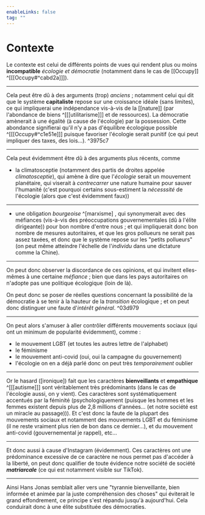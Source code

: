 ```yaml
---
enableLinks: false
tag: ""
---
```

# Contexte
Le contexte est celui de différents points de vues qui rendent plus ou moins **incompatible** *écologie et démocratie* (notamment dans le cas de [[Occupy]] ^[[[Occupy#^cabd2a]]]).

---
Cela peut être dû à des arguments (trop) *anciens* ; notamment celui qui dit que le système **capitaliste** repose sur une croissance idéale (sans limites), ce qui impliquerai une indépendance vis-à-vis de la [[nature]] (par l'abondance de biens ^[[[utilitarisme]]] et de ressources). La démocratie amènerait à une égalité (à cause de l'écologie) par la possession. Cette abondance signifierai qu'il n'y a pas d'équilibre écologique possible ^[[[Occupy#^c1e51e]]] puisque favoriser l'écologie serait punitif (ce qui peut impliquer des taxes, des lois...). ^3975c7

---
Cela peut évidemment être dû à des arguments plus récents, comme
- la climatosceptie (notamment des partis de droites appelée *climatosceptie*), qui amène à dire que l'*écologie* serait un mouvement planétaire, qui viserait à *contrecarrer* une nature humaine pour sauver l'humanité (c'est pourquoi certains sous-estiment la *nécesssité* de l'écologie (alors que c'est évidemment faux))

---
- une obligation *bourgeoise* ^[marxisme] , qui synonymerait avec des méfiances (vis-à-vis des préoccupations gouvernementales (dû à l'élite dirigeante)) pour bon nombre d'entre nous ; et qui impliquerait donc bon nombre de mesures autoritaires, et que les gros pollueurs ne serait pas assez taxées, et donc que le système repose sur les "petits pollueurs" (on peut même atteindre l'échelle de l'*individu* dans une dictature comme la Chine).

---
On peut donc observer la discordance de ces opinions, et qui invitent elles-mêmes à une certaine *méfiance* ; bien que dans les pays autoritaires on n'adopte pas une politique écologique (loin de là). 

On peut donc se poser de réelles questions concernant la possibilité de la démocratie à se tenir à la hauteur de la *transition* écologique ; et on peut donc distinguer une faute d'*intérêt général*. ^03d979

---
On peut alors s'amuser à aller contrôler différents mouvements sociaux (qui ont un minimum de popularité évidemment), comme : 
- le mouvement LGBT (et toutes les autres lettre de l'alphabet)
- le féminisme
- le mouvement anti-covid (oui, oui la campagne du gouvernement)
- l'écologie on en a déjà parlé donc on peut très *temporairement* oublier

---
Or le hasard ([ironique]) fait que les caractères **bienveillants** et **empathique** ^[[[autisme]]] sont véritablement très prédominants (dans le cas de l'écologie aussi, on y vient). Ces caractères sont systématiquement accentués par la féminité (psychologiquement (puisque les hommes et les femmes existent depuis plus de 2,8 millions d'années... (et notre société est un miracle au passage))).
Et c'est donc la faute de la plupart des mouvements sociaux et notamment des mouvements LGBT et du féminisme (il ne reste vraiment plus rien de bon dans ce dernier...), et du mouvement anti-covid (gouvernemental je rappel), etc... 

---
Et donc aussi à cause d'Instagram (évidemment).
Ces caractères ont une prédominance excessive de ce caractère ne nous permet pas d'accéder à la liberté, on peut donc qualifier de toute évidence notre société de société ***matriarcale*** (ce qui est notamment visible sur TikTok).

---
Ainsi Hans Jonas semblait aller vers une "tyrannie bienveillante, bien informée et animée par la juste compréhension des choses" qui éviterait le grand effondrement, ce principe s'est répandu jusqu'à aujourd'hui. Cela conduirait donc à une élite substituée des démocraties. 